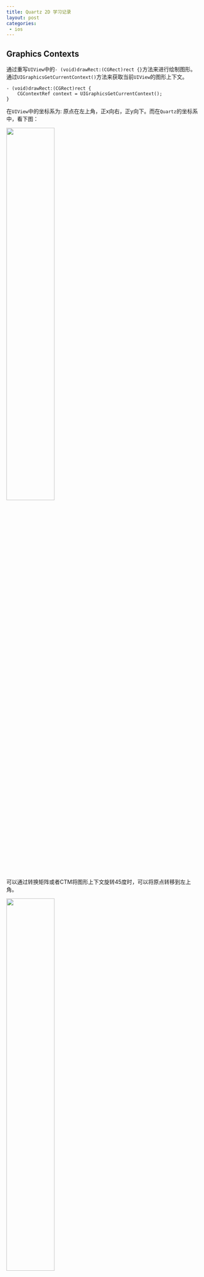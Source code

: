 ```yaml
---
title: Quartz 2D 学习记录
layout: post
categories:
 - ios
---
```


## Graphics Contexts

通过重写`UIView`中的`- (void)drawRect:(CGRect)rect {}`方法来进行绘制图形。通过`UIGraphicsGetCurrentContext()`方法来获取当前`UIView`的图形上下文。

```objc
- (void)drawRect:(CGRect)rect {
    CGContextRef context = UIGraphicsGetCurrentContext();
}
```

在`UIView`中的坐标系为: 原点在左上角，正x向右，正y向下。而在`Quartz`的坐标系中，看下图：

<img src="/assets/images/coretext/09.gif" width = "50%" height = "50%"/>

可以通过转换矩阵或者CTM将图形上下文旋转45度时，可以将原点转移到左上角。

<img src="/assets/images/coretext/10.jpg" width = "50%" height = "50%"/>

### 创建PDF图形上下文
创建PDF图形上下文的两种方式:`CGPDFContextCreateWithURL`、`CGPDFContextCreate`。

```objc
// mediaBox: 是PDF图形上下文的边界边框
CGContextRef myPDFContextCreateWithURL(const CGRect *mediaBox,CFStringRef filePath) {
    CGContextRef pdfContext = NULL;
    CFURLRef url;
    
    url = CFURLCreateWithFileSystemPath(NULL, filePath, kCFURLPOSIXPathStyle, false);
    if (url != NULL) {
        pdfContext = CGPDFContextCreateWithURL(url, mediaBox, NULL);
        CFRelease(url);
    }
    return pdfContext;
}

CGContextRef myCGPDFContextCreate(const CGRect *mediaBox,CFStringRef filePath) {
    CGContextRef pdfContext = NULL;
    CFURLRef url;
    CGDataConsumerRef consumer;
    
    url = CFURLCreateWithFileSystemPath(NULL, filePath, kCFURLPOSIXPathStyle, false);
    if (url != NULL) {
        consumer = CGDataConsumerCreateWithURL(url);
        if (consumer != NULL) {
            pdfContext = CGPDFContextCreate(consumer, mediaBox, NULL);
            CGDataConsumerRelease (consumer);
        }
        CFRelease(url);
    }
    return pdfContext;
}

- (void)drawRect:(CGRect)rect {
    CGRect mediaBox;
    CGContextRef pdfContext;
    
    mediaBox = CGRectMake(0, 0, CGRectGetWidth(self.frame), CGRectGetHeight(self.frame));
    pdfContext = myPDFContextCreateWithURL(&mediaBox, CFSTR("test.pdf"));
    CGContextRelease(pdfContext);
}
```

### 创建位图(Bitmap)图形上下文
当绘制位图图形上下文时，会将位图图形上下文存储到`内存缓存区`中，当更新绘制时缓存区也会更新。

> 位图图形上下文可用于屏幕外绘制。可以参考资料`Core Graphics Layer Drawing`。<br>

`UIGraphicsBeginImageContextWithOptions` 需要详细了解

```objc
// data: 如果不是NULL，则指针指向的内存块必须大于(bytesPerRow*height)。如果是NULL，则图形上下文会被自动创建，在 deallocated 时会被释放。
// width: 位图图形上下文宽，像素
// height: 位图图形上下文高，像素
// bitsPerComponent: 内存中像素的每个组件的位数.例如，对于32位像素格式和RGB 颜色空间，你应该将这个值设为8。
// bytesPerRow: 每一行要使用的内存字节数得大于:width * bytes per pixel
// colorspace: 颜色颜色空间
// bitmapInfo: 
CGContextRef CGBitmapContextCreate(void * data,size_t width, size_t height, size_t bitsPerComponent, size_t bytesPerRow,CGColorSpaceRef space, uint32_t bitmapInfo);
```

```objc
CGContextRef myCGBitmapContextCreate(int pixelsWidth,int pixelsHight) {
    CGContextRef bitmapContext = NULL;
    void * data;
    int bitsPerComponent = 8;
    int bytesPerRow;
    CGColorSpaceRef space;
    
    bytesPerRow = pixelsWidth * 4;//4:位图中的每个像素都由4个字节表示；红色，绿色，蓝色和Alpha分别为8位。
    data = calloc( bytesPerRow, sizeof(uint8_t) );
    space = CGColorSpaceCreateWithName(kCGColorSpaceGenericRGB);
    
    if (data == NULL) {
        fprintf (stderr, "Memory not allocated!");
        return NULL;
    }
    bitmapContext = CGBitmapContextCreate(data, pixelsWidth, pixelsHight, bitsPerComponent, bytesPerRow, space, kCGImageAlphaPremultipliedLast);
    if (bitmapContext == NULL) {
        free (data);
        fprintf (stderr, "Context not created!");
        return NULL;
    }
    CGColorSpaceRelease(space);
    return bitmapContext;
}

- (void)drawRect:(CGRect)rect {
    CGContextRef myContext = UIGraphicsGetCurrentContext();
    CGRect myBoundingBox;
    CGContextRef myBitmapContext;
    CGImageRef myImage;
    
    myBoundingBox = CGRectMake(0, 0, CGRectGetWidth(self.frame), CGRectGetHeight(self.frame));
    myBitmapContext = myCGBitmapContextCreate(myBoundingBox.size.width,myBoundingBox.size.height);
    
    myImage = CGBitmapContextCreateImage (myBitmapContext);// 5
    CGContextDrawImage(myContext, myBoundingBox, myImage);// 6
    CGImageRelease(myImage);
}
```

### 支持的像素格式

* `CS` : 关联的色彩空间。`CGColorSpaceRef`
* `bpp` : bits per pixel
* `bpc` : bits per component
* 像素格式关联的位图信息常量。

<img src="/assets/images/coretext/03.png" width = "100%" height = "100%"/>

### 抗锯齿
```objc
void CGContextSetShouldAntialias(CGContextRef c,bool shouldAntialias);
void CGContextSetAllowsAntialiasing(CGContextRef c,bool allowsAntialiasing);
```
<img src="/assets/images/coretext/08.jpg" width = "50%" height = "50%"/>

### 保存、重新保定图形上下文状态

```objc
void CGContextSaveGState(CGContextRef c);
void CGContextRestoreGState(CGContextRef c);
```

## [路径(Paths)](https://developer.apple.com/library/archive/documentation/GraphicsImaging/Conceptual/drawingwithquartz2d/dq_paths/dq_paths.html#//apple_ref/doc/uid/TP30001066-CH211-TPXREF101)

### 点
点是x和y坐标，它们指定用户空间中的位置。

```objc
// 指定新路径的起始位置。
CGContextMoveToPoint(CGContextRef c,CGFloat x, CGFloat y);
```

### 线
```objc
void CGContextAddLineToPoint(CGContextRef c, CGFloat x, CGFloat y);

// 第一点必须是第一条线的起点；其余点是端点。
// points: 一个值数组，指定要绘制的线段的起点和终点。
// count: points数组中元素的数量。
void CGContextAddLines(CGContextRef c, const CGPoint *points, size_t count);
```

```objc
- (void)drawRect:(CGRect)rect {
    CGContextRef c = UIGraphicsGetCurrentContext();
    CGContextSetLineWidth(c, 2);
    CGContextSetStrokeColorWithColor(c, UIColor.redColor.CGColor);
    
    CGContextMoveToPoint(c, 10, 10);
    CGContextAddLineToPoint(c, 10, 100);

    CGContextMoveToPoint(c, 20, 20);
    CGContextAddLineToPoint(c, 20, 200);
    
    CGContextStrokePath(c);
}

- (void)drawRect:(CGRect)rect {
    CGContextRef c = UIGraphicsGetCurrentContext();
    CGContextSetLineWidth(c, 2);
    CGContextSetStrokeColorWithColor(c, UIColor.redColor.CGColor);
    
    CGPoint points[] = {
        CGPointMake(10.0, 90.0),
        CGPointMake(70.0, 60.0),
        CGPointMake(130.0, 90.0),
        CGPointMake(190.0, 60.0),
        CGPointMake(250.0, 90.0),
        CGPointMake(310.0, 60.0),
    };
    
    CGContextAddLines(c, points, sizeof(points)/sizeof(points[0]));
    CGContextStrokePath(c);
}
```

<img src="/assets/images/coretext/11.png"/>

### 弧线
```objc
// x: 中心点。
// y: 中心点。
// radius: 圆弧半径。
// startAngle: 与弧起点的夹角，以弧度为单位，从x轴正方向开始。
// endAngle: 与弧的终点之间的角度，以弧度为单位，从正x轴开始以弧度为单位。
// clockwise: 0 顺时针圆弧, 1 逆时针圆弧
void CGContextAddArc(CGContextRef c, CGFloat x, CGFloat y, CGFloat radius, CGFloat startAngle, CGFloat endAngle, int clockwise);
```
<img src="/assets/images/coretext/12.png"/>

```
M_PI   : 3.14159265358979323846264338327950288   --> pi      
M_PI_2 : 1.57079632679489661923132169163975144   --> pi/2    
M_PI_4 : 0.785398163397448309615660845819875721  --> pi/4    
M_1_PI : 0.318309886183790671537767526745028724  --> 1/pi    
M_2_PI : 0.636619772367581343075535053490057448  --> 2/pi    
```

```objc
// x1: 用户空间坐标中第一条切线终点的x值。从当前点到（x1，y1）绘制第一条切线。
// y1: 用户空间坐标中第一条切线终点的y值。从当前点到（x1，y1）绘制第一条切线。
// x2: 用户空间坐标中第二条切线终点的x值。第二条切线从（x1，y1）绘制到（x2，y2）。
// y2: 用户空间坐标中第二条切线终点的y值。第二条切线从（x1，y1）绘制到（x2，y2）。
// radius: 用户空间坐标中的圆弧半径
void CGContextAddArcToPoint(CGContextRef c, CGFloat x1, CGFloat y1, CGFloat x2, CGFloat y2, CGFloat radius);
```

<img src="/assets/images/coretext/13.png"/>

其中`P1`是起始点。

```objc
- (void)drawRect:(CGRect)rect {
    CGContextRef c = UIGraphicsGetCurrentContext();
    CGContextSetLineWidth(c, 2);
    CGContextSetStrokeColorWithColor(c, UIColor.redColor.CGColor);

    CGContextAddArc(c, rect.size.width*0.5, rect.size.height*0.5, 50, 0, M_PI*1.5, 0);
    
    CGContextStrokePath(c);
}

- (void)drawRect:(CGRect)rect {
    CGContextRef c = UIGraphicsGetCurrentContext();
    CGContextSetLineWidth(c, 2);
    CGContextSetStrokeColorWithColor(c, UIColor.redColor.CGColor);
    
    CGPoint P1 = CGPointMake(rect.size.width*0.25, rect.size.height*0.25);
    CGPoint X1 = CGPointMake(P1.x+200, P1.y);
    CGPoint X2 = CGPointMake(P1.x+200, P1.y+300);
    
    CGContextMoveToPoint(c, P1.x, P1.y);
    CGContextAddArcToPoint(c, X1.x, X1.y, X2.x, X2.y, 30);
    CGContextStrokePath(c);
    
    // 测试画线
    CGContextSetLineWidth(c, 0.8);
    CGContextSetStrokeColorWithColor(c, UIColor.blueColor.CGColor);
    CGContextMoveToPoint(c, P1.x, P1.y);
    CGContextAddLineToPoint(c, X1.x, X1.y);
    
    CGContextMoveToPoint(c, X1.x, X1.y);
    CGContextAddLineToPoint(c, X2.x, X2.y);
    
    CGContextStrokePath(c);
}
```

<img src="/assets/images/coretext/14.png"/>

### 曲线
```objc
// 从当前点附加三次贝塞尔曲线
void CGContextAddCurveToPoint(CGContextRef c, CGFloat cp1x, CGFloat cp1y, CGFloat cp2x, CGFloat cp2y, CGFloat x, CGFloat y);

// 指定一个控制点和一个端点，从当前点附加一个二次贝塞尔曲线。 
void CGContextAddQuadCurveToPoint(CGContextRef c, CGFloat cpx, CGFloat cpy, CGFloat x, CGFloat y);
```

<img src="/assets/images/coretext/15.png"/>

```objc
- (void)drawRect:(CGRect)rect {
    CGContextRef c = UIGraphicsGetCurrentContext();
    CGContextSetLineWidth(c, 2);
    CGContextSetStrokeColorWithColor(c, UIColor.redColor.CGColor);
    
    CGPoint currentP = CGPointMake(100, 200);
    CGPoint cp1 = CGPointMake(200, 100);
    CGPoint cp2 = CGPointMake(300, 300);
    CGPoint cp3 = CGPointMake(400, 200);
    
    CGContextMoveToPoint(c, currentP.x, currentP.y);
    CGContextAddCurveToPoint(c, cp1.x, cp1.y, cp2.x, cp2.y, cp3.x, cp3.y);
    CGContextStrokePath(c);
    
    [self gridWithContext:c];
    
    CGContextMoveToPoint(c, currentP.x, currentP.y);
    CGContextAddLineToPoint(c, cp1.x, cp1.y);
    
    CGContextMoveToPoint(c, cp1.x, cp1.y);
    CGContextAddLineToPoint(c, cp2.x, cp2.y);
    
    CGContextMoveToPoint(c, cp2.x, cp2.y);
    CGContextAddLineToPoint(c, cp3.x, cp3.y);
    CGContextStrokePath(c);
}

- (void)drawRect:(CGRect)rect {
    CGContextRef c = UIGraphicsGetCurrentContext();
    CGContextSetLineWidth(c, 2);
    CGContextSetStrokeColorWithColor(c, UIColor.redColor.CGColor);
    
    CGPoint currentP = CGPointMake(100, 200);
    CGPoint cp1 = CGPointMake(200, 100);
    CGPoint cp2 = CGPointMake(300, 300);
    CGPoint cp3 = CGPointMake(400, 200);
    
    CGContextMoveToPoint(c, currentP.x, currentP.y);
    //CGContextAddCurveToPoint(c, cp1.x, cp1.y, cp2.x, cp2.y, cp3.x, cp3.y);
    CGContextAddQuadCurveToPoint(c, cp1.x, cp1.y, cp2.x, cp2.y);
    CGContextStrokePath(c);
    
    [self gridWithContext:c];
    
    CGContextMoveToPoint(c, currentP.x, currentP.y);
    CGContextAddLineToPoint(c, cp1.x, cp1.y);
    
    CGContextMoveToPoint(c, cp1.x, cp1.y);
    CGContextAddLineToPoint(c, cp2.x, cp2.y);
    
    CGContextMoveToPoint(c, cp2.x, cp2.y);
    CGContextAddLineToPoint(c, cp3.x, cp3.y);
    CGContextStrokePath(c);
}

-(void)gridWithContext:(CGContextRef)c{
    CGContextSetLineWidth(c, 1);
    CGContextSetStrokeColorWithColor(c, UIColor.blueColor.CGColor);
    CGFloat lengths = 3;
    CGContextSetLineDash(c, 0, &lengths,1);
    
    // 网格
    CGPoint minPoint = CGPointMake(0, 0);
    CGPoint maxPoint = CGPointMake(400, 400);
    CGFloat margin = 100;
    for (NSInteger i = 0; i <= maxPoint.y/margin; i ++) {
        // 纵向
        CGContextMoveToPoint(c, margin*i, minPoint.y);
        CGContextAddLineToPoint(c, margin*i, maxPoint.y);
        //横向
        CGContextMoveToPoint(c, minPoint.x, margin*i);
        CGContextAddLineToPoint(c, maxPoint.x, margin*i);
    }
    
    CGContextStrokePath(c);
}
```

<img src="/assets/images/coretext/16.png"/>

### 关闭子路径

弧线、曲线在绘制的时候并没有关闭子路径，需要调用`CGContextClosePath`来关闭子路径。

```objc
void CGContextClosePath(CGContextRef c);
```

```objc
- (void)drawRect:(CGRect)rect {
    CGContextRef c = UIGraphicsGetCurrentContext();
    CGContextSetLineWidth(c, 2);
    CGContextSetStrokeColorWithColor(c, UIColor.redColor.CGColor);
    
    CGPoint currentP = CGPointMake(100, 200);
    CGPoint cp1 = CGPointMake(200, 100);
    CGPoint cp2 = CGPointMake(300, 300);
    CGPoint cp3 = CGPointMake(400, 200);
    
    CGContextMoveToPoint(c, currentP.x, currentP.y);
    CGContextAddQuadCurveToPoint(c, cp1.x, cp1.y, cp2.x, cp2.y);
    //CGContextClosePath(c);
    CGContextAddLineToPoint(c, 400, 400);
    
    CGContextStrokePath(c);
}
```

下面展示执行`CGContextClosePath(c)`区别：左图不执行关闭路径函数，右图执行关闭路径函数(关闭路径后再继续向该路径添加直线、圆弧或曲线时，Quartz从您刚刚关闭的子路径的起点开始一个新的子路径)。

<img src="/assets/images/coretext/17.png"/>

### 椭圆形
```objc
// rect: rect是正方形，则椭圆是圆形
void CGContextAddEllipseInRect(CGContextRef c, CGRect rect);
```

```objc
- (void)drawRect:(CGRect)rect {
    CGContextRef c = UIGraphicsGetCurrentContext();
    CGContextSetLineWidth(c, 2);
    CGContextSetStrokeColorWithColor(c, UIColor.redColor.CGColor);
    CGContextAddEllipseInRect(c, CGRectMake(100, 100, 100, 100));
    CGContextStrokePath(c);
    [self gridWithContext:c];
}

- (void)drawRect:(CGRect)rect {
    CGContextRef c = UIGraphicsGetCurrentContext();
    CGContextSetLineWidth(c, 2);
    CGContextSetStrokeColorWithColor(c, UIColor.redColor.CGColor);
    CGContextAddEllipseInRect(c, CGRectMake(100, 100, 200, 100));
    CGContextStrokePath(c);
    [self gridWithContext:c];
}

-(void)gridWithContext:(CGContextRef)c{
    CGContextSetLineWidth(c, 1);
    CGContextSetStrokeColorWithColor(c, UIColor.blueColor.CGColor);
    CGFloat lengths = 3;
    CGContextSetLineDash(c, 0, &lengths,1);
    
    // 网格
    CGPoint minPoint = CGPointMake(0, 0);
    CGPoint maxPoint = CGPointMake(400, 400);
    CGFloat margin = 100;
    for (NSInteger i = 0; i <= maxPoint.y/margin; i ++) {
        // 纵向
        CGContextMoveToPoint(c, margin*i, minPoint.y);
        CGContextAddLineToPoint(c, margin*i, maxPoint.y);
        //横向
        CGContextMoveToPoint(c, minPoint.x, margin*i);
        CGContextAddLineToPoint(c, maxPoint.x, margin*i);
    }
    
    CGContextStrokePath(c);
}
```

<img src="/assets/images/coretext/18.png"/>

### 长方形

```objc
// 创建单个长方形
void CGContextAddRect(CGContextRef c, CGRect rect);
// 创建多个长方形
void CGContextAddRects(CGContextRef c, const CGRect *rects, size_t count);
```

```objc
- (void)drawRect:(CGRect)rect {
    CGContextRef c = UIGraphicsGetCurrentContext();
    CGContextSetLineWidth(c, 2);
    CGContextSetStrokeColorWithColor(c, UIColor.redColor.CGColor);
    CGContextAddRect(c, CGRectMake(300, 300, 50, 100));
    
    CGRect rects[] = {
        CGRectMake(0, 0, 100, 100),
        CGRectMake(0, 200, 200, 100)
    };
    CGContextAddRects(c, rects, sizeof(rects)/sizeof(rects[0]));
    CGContextStrokePath(c);
    [self gridWithContext:c];
}
```

<img src="/assets/images/coretext/19.png"/>

### 创建子路径

```objc
void CGContextBeginPath(CGContextRef c);
```

* 在开始新路径之前，请调用函数`CGContextBeginPath`。
* 从当前点开始绘制直线，圆弧和曲线。空路径没有当前点。您必须调用`CGContextMoveToPoint`来设置第一个子路径的起点，或调用一个为您隐式执行此操作的便捷函数。
* 当您要关闭路径中的当前子路径时，请调用该函数`CGContextClosePath`以将线段连接到子路径的起点。即使您未明确设置新的起点，后续的路径调用也会开始新的子路径。
* 您必须调用绘画功能来填充或描边路径，因为创建路径不会绘制路径。

```objc
- (void)drawRect:(CGRect)rect {
    CGContextRef c = UIGraphicsGetCurrentContext();
    CGContextSetLineWidth(c, 2);
    CGContextSetStrokeColorWithColor(c, UIColor.redColor.CGColor);
    
    //子路径1
    CGContextMoveToPoint(c, 100, 100);
    CGContextAddLineToPoint(c, 300, 300);
    CGContextStrokePath(c);// 下左图效果是注释掉这句
    
    //新建一个子路径2
    CGContextBeginPath(c);//开始一个新的子路径2
    CGContextMoveToPoint(c, 300, 100);//新的子路径2需要设置一个起点。
    CGContextAddLineToPoint(c, 200, 400);
    CGContextClosePath(c);// 关闭路径中的当前子路径2
    
    //子路径3,自动开始一个新的路径
    
    CGContextStrokePath(c);
    [self gridWithContext:c];
}
```

<img src="/assets/images/coretext/20.png"/>

* 绘制圆弧时，Quartz会在圆弧的当前点和起点之间绘制一条直线。

```objc
- (void)drawRect:(CGRect)rect {
    CGContextRef c = UIGraphicsGetCurrentContext();
    CGContextSetLineWidth(c, 2);
    CGContextSetStrokeColorWithColor(c, UIColor.redColor.CGColor);
    
    //子路径1-直线
    CGContextMoveToPoint(c, 100, 100);
    CGContextAddLineToPoint(c, 300, 300);
    CGContextStrokePath(c);
    
    //子路径2-圆弧
    CGContextBeginPath(c);//开始一个新的子路径2，下左图效果是注释掉这句
    CGContextAddArc(c, rect.size.width*0.5, rect.size.height*0.5, 50, 0, M_PI*1.5, 0);
    CGContextClosePath(c);// 关闭路径中的当前子路径2，下左图效果是注释掉这句
    
    //子路径3,自动开始一个新的路径
    
    CGContextStrokePath(c);
    [self gridWithContext:c];
}
```

<img src="/assets/images/coretext/21.png"/>

绘制路径后，将从图形上下文中**清除该路径**，Quartz提供了两种数据类型来创建可重用的路径：

```objc
// 路径
typedef const struct CGPath *CGPathRef;
typedef struct CGPath CGMutablePathRef;

// 创建可变的CGPath对象，并向其中添加直线，圆弧，曲线和矩形。
CGMutablePathRef CGPathCreateMutable(void);
```

|可变路径函数|被替代函数|
|---|---|
|`CGPathCreateMutable`|`CGContextBeginPath`|
|`CGPathMoveToPoint`|`CGContextMoveToPoint`|
|`CGPathAddLineToPoint`|`CGContextAddLineToPoint`|
|`CGPathAddCurveToPoint`|`CGContextAddCurveToPoint`|
|`CGPathAddEllipseInRect`|`CGContextAddEllipseInRect`|
|`CGPathAddArc`|`CGContextAddArc`|
|`CGPathAddRect`|`CGContextAddRect`|
|`CGPathCloseSubpath`|`CGContextClosePath`|

```objc
CGMutablePathRef CGPathCreateMutable(void);
void CGPathMoveToPoint(CGMutablePathRef path, const CGAffineTransform *m, CGFloat x, CGFloat y);
void CGPathAddLineToPoint(CGMutablePathRef path, const CGAffineTransform *m, CGFloat x, CGFloat y);
void CGPathAddCurveToPoint(CGMutablePathRef path, const CGAffineTransform *m, CGFloat cp1x, CGFloat cp1y, CGFloat cp2x, CGFloat cp2y, CGFloat x, CGFloat y);
void CGPathAddEllipseInRect(CGMutablePathRef path, const CGAffineTransform *m, CGRect rect);
void CGPathAddArc(CGMutablePathRef path, const CGAffineTransform *m, CGFloat x, CGFloat y, CGFloat radius, CGFloat startAngle, CGFloat endAngle, bool clockwise);
void CGPathAddRect(CGMutablePathRef path, const CGAffineTransform *m, CGRect rect);
void CGPathCloseSubpath(CGMutablePathRef path);
```

调用`CGContextAddPath`函数将路径追加到图形上下文中。该路径将保留在图形上下文中，直到Quartz绘制它为止。可以通过调用`CGContextAddPath`函数再次添加路径。

```objc
void CGContextAddPath(CGContextRef c, CGPathRef path);
```

可以通过调用函数将图形上下文中的路径替换为路径的描边版本:

```objc
void CGContextReplacePathWithStrokedPath(CGContextRef c);
```

### 绘制路径

#### 影响路径的参数

绘制路径有两种方式`描边`、`填充`。

设置线宽：

```objc
// 线宽度
void CGContextSetLineWidth(CGContextRef c, CGFloat width);
// limit：当 CGContextSetLineJoin函数设置 join 为 kCGLineJoinMiter，limit的数值为锐角的长度
void CGContextSetMiterLimit(CGContextRef c, CGFloat limit);
// 描边色彩空间
void CGContextSetStrokeColorSpace(CGContextRef c,CGColorSpaceRef space);
// 描边的颜色
void CGContextSetStrokeColor(CGContextRef c,const CGFloat * components);
void CGContextSetStrokeColorWithColor(CGContextRef c,CGColorRef color);

// 描边模式
void CGContextSetStrokePattern(CGContextRef c,CGPatternRef pattern, const CGFloat * components);
```

线连接的展示样式:

```objc
// kCGLineJoinMiter
// kCGLineJoinRound
// kCGLineJoinBevel
void CGContextSetLineJoin(CGContextRef c, CGLineJoin join);
```

|样式|展示|
|---|---|
|kCGLineJoinMiter|<img src="/assets/images/coretext/22.gif"/>|
|kCGLineJoinRound|<img src="/assets/images/coretext/23.gif"/>|
|kCGLineJoinBevel|<img src="/assets/images/coretext/24.gif"/>|

线两端的展示样式:

```objc

// kCGLineCapButt
// kCGLineCapRound
// kCGLineCapSquare
void CGContextSetLineCap(CGContextRef c, CGLineCap cap);
```

|样式|展示|
|---|---|
|kCGLineCapButt|<img src="/assets/images/coretext/25.gif"/>|
|kCGLineCapRound|<img src="/assets/images/coretext/26.gif"/>|
|kCGLineCapSquare|<img src="/assets/images/coretext/27.gif"/>|

```objc
// c: 
// phase: 表示在第一个虚线绘制的时候跳过多少个点。
// lengths: 虚线的宽度，在线条的上色和未上色的线段之间交替
// count: lengths
void CGContextSetLineDash(CGContextRef c, CGFloat phase, const CGFloat *lengths, size_t count);
```

<img src="/assets/images/coretext/28.gif"/>

```objc
float lengths[] = {10,10}; // 表示先绘制10个点，再跳过10个点，如此反复
CGContextSetLineDash(context, 0, lengths,2);
```

<img src="/assets/images/coretext/29.png"/>

```objc
float lengths[] = {10,20,10}; // 表示先绘制10个点，跳过20个点，绘制10个点，跳过10个点，再绘制20个点，如此反复
CGContextSetLineDash(context, 0, lengths,2);
```

<img src="/assets/images/coretext/30.png"/>

```objc
float lengths[] = {10,5};  
CGContextSetLineDash(context, 0, lengths, 2);
CGContextSetLineDash(context, 5, lengths, 2);
CGContextSetLineDash(context, 8, lengths, 2);
```

<img src="/assets/images/coretext/31.png"/>

#### 描边(Stroke)路径
```objc
// 对当前路径进行描边
void CGContextStrokePath(CGContextRef c);
// 对rect范围进行描边
void CGContextStrokeRect(CGContextRef c, CGRect rect);
// 对rect范围进行描边,并且加上宽度为width的边界线
void CGContextStrokeRectWithWidth(CGContextRef c,CGRect rect, CGFloat width);
void CGContextStrokeEllipseInRect(CGContextRef c,CGRect rect);
// 绘制多条线
// points: 数组如果为偶数，则偶数坐标为线的起点和终点，如果为奇数那么线的起点默认为 (0,0)到(x,y)的连线。
void CGContextStrokeLineSegments(CGContextRef c,const CGPoint * points, size_t count);
void CGContextDrawPath(CGContextRef c,CGPathDrawingMode mode);
```

```objc
- (void)drawRect:(CGRect)rect {
    CGContextRef c = UIGraphicsGetCurrentContext();
    CGContextSetLineWidth(c, 3);
    
    CGContextSetStrokeColorWithColor(c, UIColor.redColor.CGColor);
    CGContextStrokeRectWithWidth(c, CGRectMake(100, 100, 100, 100), 5);
    
    CGContextSetStrokeColorWithColor(c, UIColor.greenColor.CGColor);
    CGContextStrokeEllipseInRect(c, CGRectMake(0, 0, 300, 300));
    
    CGContextSetStrokeColorWithColor(c, UIColor.orangeColor.CGColor);
    CGPoint points[] = {CGPointMake(100, 200),CGPointMake(200, 100),CGPointMake(300, 300),CGPointMake(400, 400)};
    CGContextStrokeLineSegments(c, points, sizeof(points)/sizeof(points[0]));
    
    [self gridWithContext:c];
}
```

<img src="/assets/images/coretext/32.png"/>

#### 填充(Fill)路径

```objc
// 使用奇偶填充当前路径
void CGContextEOFillPath(CGContextRef c);
// 使用非零绕数填充当前路径。
void CGContextFillPath(CGContextRef c);
// 填充适合指定矩形的区域
void CGContextFillRect(CGContextRef c, CGRect rect);
// 填充适合指定矩形的区域
void CGContextFillRects(CGContextRef c,const CGRect * rects, size_t count);
// 填充适合指定矩形的椭圆
void CGContextFillEllipseInRect(CGContextRef c,CGRect rect);

// 通过mode来指定填充规则。
// kCGPathFill 非零绕数
// kCGPathEOFill 奇数
// kCGPathStroke 
// kCGPathFillStroke 
// kCGPathEOFillStroke 
void CGContextDrawPath(CGContextRef c,CGPathDrawingMode mode);
```

* `奇偶填充(even-odd)`：
* `非零绕数(the nonzero winding number)`：

<img src="/assets/images/coretext/34.gif"/>


```objc
// 奇偶填充(even-odd)示例：
- (void)drawRect:(CGRect)rect {
    CGContextRef c = UIGraphicsGetCurrentContext();
    
    CGContextAddEllipseInRect(c, CGRectMake(100, 100, 200, 200));
    CGContextAddEllipseInRect(c, CGRectMake(150, 150, 100, 100));
    CGContextAddEllipseInRect(c, CGRectMake(175, 175, 50, 50));
    CGContextAddEllipseInRect(c, CGRectMake(187.5, 187.5, 25, 25));
    CGContextEOFillPath(c);
    
    [self gridWithContext:c];
}
```

<img src="/assets/images/coretext/35.png"/>

```objc
- (void)drawRect:(CGRect)rect {
    CGContextRef c = UIGraphicsGetCurrentContext();
    CGContextSetLineWidth(c, 3);
    
    CGContextSetFillColorWithColor(c, UIColor.redColor.CGColor);
    CGContextFillRect(c, CGRectMake(0, 0, 50, 50));
    
    CGContextSetFillColorWithColor(c, UIColor.greenColor.CGColor);
    CGRect rects[] = {
        CGRectMake(100, 0, 50, 50),
        CGRectMake(100, 60, 50, 50),
        CGRectMake(100, 120, 50, 50)
    };
    CGContextFillRects(c, rects, sizeof(rects)/sizeof(rects[0]));
    
    CGContextSetFillColorWithColor(c, UIColor.orangeColor.CGColor);
    CGContextFillEllipseInRect(c, CGRectMake(200, 0, 100, 100));

    [self gridWithContext:c];
}
```

<img src="/assets/images/coretext/33.png"/>

#### [设置混合模式(Blend Modes)](https://developer.apple.com/library/archive/documentation/GraphicsImaging/Conceptual/drawingwithquartz2d/dq_paths/dq_paths.html#//apple_ref/doc/uid/TP30001066-CH211-TPXREF101)

混合模式指定Quartz如何在背景上应用绘画。

```objc
// 设置混合模式
// kCGBlendModeNormal,普通混合模式
// kCGBlendModeMultiply,乘法混合模式
// kCGBlendModeScreen,屏幕混合模式
// kCGBlendModeOverlay,叠加混合模式
// kCGBlendModeDarken,调暗混合模式
// kCGBlendModeLighten,减轻混合模式
// kCGBlendModeColorDodge,道奇混合模式
// kCGBlendModeColorBurn,混色混合模式
// kCGBlendModeSoftLight,柔光混合模式
// kCGBlendModeHardLight,硬光混合模式
// kCGBlendModeDifference,差异混合模式
// kCGBlendModeExclusion,排除混合模式
// kCGBlendModeHue,色相混合模式
// kCGBlendModeSaturation,饱和混合模式
// kCGBlendModeColor,色彩混合模式
void CGContextSetBlendMode(CGContextRef c, CGBlendMode mode);
void CGContextSaveGState(CGContextRef c);
void CGContextRestoreGState(CGContextRef c);
```

#### 剪切路径

```objc
// 使用非零绕数规则来计算当前路径与当前剪切路径的交集。
void CGContextClip(CGContextRef c);
// 使用奇偶规则计算当前路径与当前剪切路径的交集。
void CGContextEOClip(CGContextRef c);
// 
void CGContextClipToRect(CGContextRef c, CGRect rect);
// 
void CGContextClipToRects(CGContextRef c,const CGRect *  rects, size_t count);
// 
void CGContextClipToMask(CGContextRef c, CGRect rect,CGImageRef mask);
```

```objc
- (void)drawRect:(CGRect)rect {
    CGContextRef c = UIGraphicsGetCurrentContext();

    CGContextClipToRect(c, CGRectMake(100, 100, 100, 100)); //左图是加了这句代码的效果
    CGContextAddEllipseInRect(c, CGRectMake(100, 100, 200, 200));
    CGContextAddEllipseInRect(c, CGRectMake(100, 100, 50, 50));
    CGContextFillPath(c);
    [self gridWithContext:c];
}
```

<img src="/assets/images/coretext/36.png"/>

## Color and Color Spaces

### 色彩空间的值

|值|色彩空间|组件|
|---|---|---|
|240 degrees, 100%, 100%|HSB|Hue, saturation, brightness|
|0, 0, 1|RGB|Red, green, blue|
|1, 1, 0, 0|CMYK|Cyan, magenta, yellow, black|
|1, 0, 0|BGR|Blue, green, red|

### 透明度(Alpha)

不同的`Alpha`值展示的控件样式：

<img src="/assets/images/coretext/37.gif"/>

通过在绘制之前在图形上下文中设置全局的`Alpha`值，使的页面上的对象和页面本身透明。

<img src="/assets/images/coretext/38.gif"/>

```objc
// 设置全局的Alpha
void CGContextSetAlpha(CGContextRef c, CGFloat alpha);
// 通过清除图形上下文中的Alpha值来达到页面本身透明。
void CGContextClearRect(CGContextRef c, CGRect rect);
```

### 创建色彩空间
设备（显示器，打印机，扫描仪，照相机）的颜色处理方式不同。每种都有其自己的颜色范围。色彩空间用于管理这些不同设备的颜色。

```objc
// 创建色彩空间
CGColorSpaceRef CGColorSpaceCreateWithName(CFStringRef name);
// 通过传入色彩空间来创建CGColor对象。数组中的最后一个组件指定alpha值
CGColorRef CGColorCreate(CGColorSpaceRef space,const CGFloat * components);
```

```objc
CGFloat components[] = {
    255.F/255.F, //R
    255.F/255.F, //G
    255.F/255.F, //B
    1.0 // Alpha
};
CGColorSpaceRef space = CGColorSpaceCreateWithName(kCGColorSpaceGenericRGB);
CGColorRef color = CGColorCreate(space, components);
```

色彩空间的值：

* 备无关的色彩空间:
    * `CGColorSpaceCreateLab` : 
    * `CGColorSpaceCreateICCBased` : 
    * `CGColorSpaceCreateCalibratedRGB` : 
    * `CGColorSpaceCreateCalibratedGray` : 
* 通用色彩空间:
    * `kCGColorSpaceGenericGray` :通用灰色，是一种单色空间，允许从绝对黑(0.0)到绝对白(1.0)的单值。
    * `kCGColorSpaceGenericRGB` : 通用RGB，由三部分组成的色彩空间(Red, green, blue)。
    * `kCGColorSpaceGenericCMYK` : 通用CMYK，组成的色彩空间(Cyan, magenta, yellow, black)，模拟打印机墨水的堆积方式。
* 设备色彩空间:
    * `CGColorSpaceCreateDeviceGray` : 
    * `CGColorSpaceCreateDeviceRGB` : 
    * `CGColorSpaceCreateDeviceCMYK` : 
* 索引和图案颜色空间:
    * `CGColorSpaceCreateIndexed` : 
    * `CGColorSpaceCreatePattern` :

### 设置和创建颜色
* Quartz提供了一组用于设置填充(Fill)颜色，描边(Stroke)颜色，颜色空间和Alpha的功能。
* 颜色必须关联到色彩空间，不然Quartz不知道如何解释颜色值。

设置颜色:

```objc
//设备RGB
void CGContextSetRGBStrokeColor(CGContextRef c,CGFloat red, CGFloat green, CGFloat blue, CGFloat alpha);
void CGContextSetRGBFillColor(CGContextRef c, CGFloat red,CGFloat green, CGFloat blue, CGFloat alpha);

// 设备CMYK
void CGContextSetCMYKStrokeColor(CGContextRef c,CGFloat cyan, CGFloat magenta, CGFloat yellow, CGFloat black, CGFloat alpha);
void CGContextSetCMYKFillColor(CGContextRef c,CGFloat cyan, CGFloat magenta, CGFloat yellow, CGFloat black, CGFloat alpha);

// 设备灰色
void CGContextSetGrayStrokeColor(CGContextRef c,CGFloat gray, CGFloat alpha);
void CGContextSetGrayFillColor(CGContextRef c,CGFloat gray, CGFloat alpha);

// 任何色彩空间
void CGContextSetStrokeColorWithColor(CGContextRef c,CGColorRef color);
void CGContextSetFillColorWithColor(CGContextRef c,CGColorRef color);

// 当前的色彩空间。不建议
void CGContextSetStrokeColor(CGContextRef c,const CGFloat * components);
void CGContextSetFillColor(CGContextRef c,const CGFloat * components);
```

### 设置渲染

```objc
// kCGRenderingIntentDefault,
// kCGRenderingIntentAbsoluteColorimetric,
// kCGRenderingIntentRelativeColorimetric,
// kCGRenderingIntentPerceptual,
// kCGRenderingIntentSaturation
void CGContextSetRenderingIntent(CGContextRef c,CGColorRenderingIntent intent);
```

## Transforms
### 修改CTM(Current Transformation Matrix)
可以对CTM进行平移，旋转，缩放和连接。在转换前需要保存图形上下文的状态，以便在绘制后恢复。

```objc
// 平移
void CGContextTranslateCTM(CGContextRef c,CGFloat tx, CGFloat ty);
// 旋转
void CGContextRotateCTM(CGContextRef c, CGFloat angle);
// 缩放；sx sy 缩放因子
void CGContextScaleCTM(CGContextRef c,CGFloat sx, CGFloat sy);

// 旋转角度的工具方法
#include <math.h>
static inline double radians (double degrees) {return degrees * M_PI/180;}
```

```objc
- (void)drawRect:(CGRect)rect {
    CGContextRef c = UIGraphicsGetCurrentContext();
    CGContextSaveGState(c);// 在绘制CTM之前先保存图形上下文状态，为了不影响网格 gridWithContext() 的绘制
    
    //CGContextTranslateCTM(c, 100, 100);
    //CGContextRotateCTM(c, radians(-45.));
    //CGContextScaleCTM(c, 1.5, .75);
    
    UIImage *loadImage = [UIImage imageNamed:@"chiken"];
    [loadImage drawInRect:CGRectMake(0, 0, loadImage.size.width, loadImage.size.height)];
    
    CGContextRestoreGState(c);// 重新保存图形上下文状态，绘制网格
    [self gridWithContext:c];
}
```

<img src="/assets/images/coretext/39.png"/> <!-- width = "25%" height = "25%" -->
16-4-19 
17-4-19 5
18-4-19 6
19-4-19 7
20-4-19 8

2019 已用：6天

### 创建CTM

```objc
// t' = [ 1 0 0 1 tx ty ]
CGAffineTransform CGAffineTransformMakeTranslation(CGFloat tx,CGFloat ty);
// t' = [ 1 0 0 1 tx ty ] * t
CGAffineTransform CGAffineTransformTranslate(CGAffineTransform t,CGFloat tx, CGFloat ty);
// t' = [ cos(angle) sin(angle) -sin(angle) cos(angle) 0 0 ]
CGAffineTransform CGAffineTransformMakeRotation(CGFloat angle);
// t' =  [ cos(angle) sin(angle) -sin(angle) cos(angle) 0 0 ] * t
CGAffineTransform CGAffineTransformRotate(CGAffineTransform t,CGFloat angle);
// t' = [ sx 0 0 sy 0 0 ]
CGAffineTransform CGAffineTransformMakeScale(CGFloat sx, CGFloat sy);
//t' = [ sx 0 0 sy 0 0 ] * t
CGAffineTransform CGAffineTransformScale(CGAffineTransform t,CGFloat sx, CGFloat sy);
```

## Patterns[$]
## Shadows[$]
## Gradients[$$]
## Transparency Layers[$]
## Data Management in Quartz 2D[$]
## Bitmap Images and Image Masks[$$]
## Core Graphics Layer Drawing[$]
## PDF Document Creation, Viewing, and Transforming[$]
## PDF Document Parsing[$]
## PostScript Conversion[$]

## 参考资料
* [iOS的View编程指南](https://developer.apple.com/library/archive/documentation/WindowsViews/Conceptual/ViewPG_iPhoneOS/Introduction/Introduction.html#//apple_ref/doc/uid/TP40009503)

<!-- ## Quartz 2D 编程指导

### Quartz 2D概述
`Quartz 2D`是一个二维的绘图引擎。可以使用所有的绘图和动画的技术(`Core Animation`, `OpenGL ES`,`UIKit`)。

#### 绘图目标：图形上下文(The Graphics Context)
图形上下文(The Graphics Context)(CGContextRef)封装了`Quartz`用于将图像绘制到输出设备的信息:`PDF `、`bitmap`、`window`。

<img src="/assets/images/coretext/02.gif" width = "50%" height = "50%"/>

### 图形上下文

#### 在iOS上获取图形上下文

```objc
- (void)drawRect:(CGRect)rect {
	// context 为当前UIView环境创建的图形上下文。
    CGContextRef context = UIGraphicsGetCurrentContext();
}
```

#### 创建PDF图形上下文(PDF Graphics Context)

API提供两种创建PDF图形上下文的函数:

```objc
- (void)drawRect:(CGRect)rect {
    CGSize size = [UIScreen mainScreen].bounds.size;
    // CGPDFContextCreateWithURL
    {
        CGRect mediaBox = CGRectMake (0, 0, size.width, size.height);
        CFURLRef url = CFURLCreateWithFileSystemPath(NULL, CFSTR("test.pdf"), kCFURLPOSIXPathStyle, false);
        if (url != NULL) {
            CGContextRef context = CGPDFContextCreateWithURL(url, &mediaBox, NULL);
            CFRelease(url);
            //Coding...
            CGContextRelease(context);
        }
    }
    // CGPDFContextCreate
    {
        CGRect mediaBox = CGRectMake (0, 0, size.width, size.height);
        CFURLRef url = CFURLCreateWithFileSystemPath(NULL, CFSTR("test.pdf"), kCFURLPOSIXPathStyle, false);
        if (url != NULL) {
            CGDataConsumerRef dataConsumer = CGDataConsumerCreateWithURL(url);
            if (dataConsumer != NULL) {
                CGContextRef context = CGPDFContextCreate(dataConsumer, &mediaBox, NULL);
                CGDataConsumerRelease(dataConsumer);
                //Coding...
                CGContextRelease(context);
            }
            CFRelease(url);
        }
    }
}
```

#### 创建位图图形上下文(Bitmap Graphics Context)

位图图形上下文(Bitmap Graphics Context)的绘制可以在内存缓冲区(memory buffer)中进行，当进行绘制的时候，内存缓存区将会更新。当绘制超过了屏幕的尺寸也就是在屏幕外进行绘制的时候，可以先参考`CGLayer`，系统对它在屏幕外绘制进行了优化。

<img src="/assets/images/coretext/03.png" width = "50%" height = "50%"/>

```objc
// 生成一个位图图形上下文
CGContextRef MyCreateBitmapContext(int pixelsWide,int pixelsHigh){
    void * bitmapData;
    int bitmapByteCount;
    int bitmapBytePerRow;//表示每行的字节数。
    CGColorSpaceRef colorSpace;
    CGContextRef context = NULL;
    
    bitmapBytePerRow = pixelsWide * 4;//在此示例中，位图中的每个像素都由4个字节表示；红色，绿色，蓝色和Alpha分别为8位。
    bitmapByteCount = bitmapBytePerRow * pixelsHigh;
    
    colorSpace = CGColorSpaceCreateWithName(kCGColorSpaceGenericRGB);
    /*
     创建并清除存储位图数据的内存块。
     本示例创建一个32位RGBA位图（即，每个像素32位的数组，每个像素包含8位红，绿，蓝和alpha信息）。位图中的每个像素占用4个字节的内存。
     如果将其NULL作为位图数据传递，则Quartz会自动为位图分配空间。
     */
    bitmapData = calloc(bitmapByteCount, sizeof(uint8_t));

    if (bitmapData == NULL) {
        fprintf(stderr, "Memory not allocated!");
        return NULL;
    }
    context = CGBitmapContextCreate(bitmapData, pixelsWide, pixelsHigh, 8, bitmapBytePerRow, colorSpace, kCGImageAlphaPremultipliedLast);
    if (context == NULL) {
        free (bitmapData);
        fprintf (stderr, "Context not created!");
        return NULL;
    }
    CGColorSpaceRelease(colorSpace);
    return context;
    // data: 需要渲染的图形数据。该存储块的大小至少应为（bytesPerRow* height）字节。
    // width: 指定位图的宽度（以像素为单位）。
    // height: 指定位图的高度（以像素为单位）。
    // bitsPerComponent: 指定要用于内存中像素每个部分的位数。例如，对于32位像素格式和RGB颜色空间，应为每个组件指定8位的值。
    // bytesPerRow: 当 data 和 bytesPerRow 是 16-byte 对其的时候，将获得最佳性能。
    // space: 用于位图上下文的颜色空间。创建位图图形上下文时，可以提供Gray，RGB，CMYK或NULL颜色空间。
    // bitmapInfo: 指定要用于内存中像素每个部分的位数。例如，对于32位像素格式和RGB颜色空间，应为每个组件指定8位的值。
    //CGBitmapContextCreate(void * __nullable data,size_t width, size_t height, size_t bitsPerComponent, size_t bytesPerRow,CGColorSpaceRef space, uint32_t bitmapInfo)
    
}

- (void)drawRect:(CGRect)rect {
    CGContextRef context = UIGraphicsGetCurrentContext();
    
    // 存储边界框的原点和尺寸
    CGRect myBoundingBox = CGRectMake (10, 10, 400, 300);
    // 创建一个宽度为400像素，高度为300像素的位图上下文
    CGContextRef myBitmapContext = MyCreateBitmapContext(myBoundingBox.size.width, myBoundingBox.size.height);
    
    CGContextSetRGBFillColor (myBitmapContext, 1, 0, 0, 1);// 红色
    CGContextFillRect (myBitmapContext, CGRectMake (0, 0, 200, 100 ));
    
    CGContextSetRGBFillColor (myBitmapContext, 0, 0, 1, .5);// 半透明蓝色
    CGContextFillRect (myBitmapContext, CGRectMake (0, 0, 100, 200 ));
    
    // 创建Quartz 2D图像
    CGImageRef myImage = CGBitmapContextCreateImage (myBitmapContext);
    // 将图像绘制到窗口图形上下文中由边界框指定的位置。
    CGContextDrawImage(context, myBoundingBox, myImage);
    // 获取与位图图形上下文关联的位图数据。
    char *bitmapData = CGBitmapContextGetData(myBitmapContext);
    // 当不再需要时释放位图图形上下文。
    CGContextRelease (myBitmapContext);
    // 释放位图数据（如果存在）。
    if (bitmapData) free(bitmapData);
    CGImageRelease(myImage);
    
    CGContextSetShouldAntialias(<#CGContextRef  _Nullable c#>, <#bool shouldAntialias#>)
}
```

<img src="/assets/images/coretext/07.png" width = "50%" height = "50%"/>

#### 抗锯齿
位图图形上下文支持抗锯齿，使对象在位图中显得平滑。

<img src="/assets/images/coretext/08.jpg" width = "50%" height = "50%"/>

```objc
// 关闭特定位图图形上下文的抗锯齿功能
CGContextSetShouldAntialias(context, true);
// 对特定图形上下文进行抗锯齿: true:允许抗锯齿 false:不允许抗锯齿
CGContextSetAllowsAntialiasing(context, true);
```

### 颜色和色彩空间

为了有效地使用颜色并了解使用颜色空间和颜色的`Quartz 2D`功能可以参考[颜色管理概述](https://developer.apple.com/library/archive/documentation/GraphicsImaging/Conceptual/csintro/csintro_intro/csintro_intro.html#//apple_ref/doc/uid/TP30001148)。

Quartz中的颜色由一组值表示：(值范围:0.0-1.0)

|值|色彩空间|组件|
| --- | --- |--- |
|240 degrees, 100%, 100%|HSB|色相(Hue)，饱和度(saturation)，亮度(brightness)|
|0, 0, 1|RGB|Red, green, blue|
|1, 1, 0, 0|CMYK|Cyan, magenta, yellow, black|
|1, 0, 0|BGR|Blue, green, red|

下图表示在Quartz中不同透明度的图片展示的样子，这是局部不透明的样式。

<img src="/assets/images/coretext/04.gif" width = "50%" height = "50%"/>

在绘制之前在图形上下文中全局设置alpha值，可以使页面上的对象和页面本身透明。

<img src="/assets/images/coretext/05.gif" width = "50%" height = "50%"/>

```objc
// 通过这个函数可以清除图形上下文中的透明度值
void CGContextClearRect(CGContextRef c, CGRect rect);
```

#### 创建通用的色彩空间

* `kCGColorSpaceGenericGray`: 通用灰色，一种单色颜色空间，允许指定从绝对黑色（值0.0）到绝对白色（值1.0）的单个值。
* `kCGColorSpaceGenericRGB`: 通用RGB，这是一种由三部分组成的颜色空间（红色，绿色和蓝色），用于模拟彩色监视器上单个像素的组成方式。
* `kCGColorSpaceGenericCMYK`: 通用的CMYK，这是一种由四部分组成的颜色空间（青色，品红色，黄色和黑色），用于模拟打印过程中墨水的堆积方式。

```objc
// 创建色彩空间
CGColorSpaceRef colorSpace = CGColorSpaceCreateWithName(kCGColorSpaceGenericRGB);
```

#### 创建设备的色彩空间
设备的色彩空间主要是用于iOS设备。大多数情况下，Mac OS X应用程序应使用通用颜色空间，而不是创建设备颜色空间。
* `CGColorSpaceCreateDeviceGray`: 取决于设备的灰度色彩空间。
* `CGColorSpaceCreateDeviceRGB`: 用于设备相关的RGB颜色空间。
* `CGColorSpaceCreateDeviceCMYK`: 取决于设备的CMYK颜色空间。

#### 创建索引和图案颜色空间
索引颜色空间包含一个最多包含256个条目的颜色表。

```objc
CGColorSpaceRef __nullable CGColorSpaceCreateIndexed(CGColorSpaceRef baseSpace,size_t lastIndex, const unsigned char * colorTable);
```

#### 设置和创建颜色
Quartz提供了一组用于设置 填充色(fill color)、 描边色(stroke color)、颜色空间和Alpha的功能。需要为绘图目标提供适当的色彩空间。下图就是CMYK填充颜色和RGB填充颜色，会发现填充色之间存在很大差异：
<img src="/assets/images/coretext/06.gif" width = "50%" height = "50%"/>

```objc
// 设置填充色空间
CGContextSetFillColorSpace(CGContextRef c,CGColorSpaceRef space);
// 设置描边色空间
CGContextSetStrokeColorSpace(CGContextRef c,CGColorSpaceRef space);
```

|功能|用于设置颜色|
| --- | --- |
|CGContextSetRGBStrokeColor<br>CGContextSetRGBFillColor|设备RGB。在生成PDF时，Quartz会像在相应的通用颜色空间中一样编写颜色。|
|CGContextSetCMYKStrokeColor<br>CGContextSetCMYKStrokeColor|设备CMYK。|
|CGContextSetGrayStrokeColor<br>CGContextSetGrayFillColor|设备灰色。|
|CGContextSetStrokeColorWithColor<br>CGContextSetFillColorWithColor|任何色彩空间。您提供了一个指定颜色空间的CGColor对象|
|CGContextSetStrokeColor<br>CGContextSetFillColor|当前的色彩空间。不建议使用。可以使用`CGContextSetFillColorSpace`、`CGContextSetStrokeColorSpace`函数|

```objc
CGColorRef __nullable CGColorCreate(CGColorSpaceRef space,const CGFloat * components);
```

#### 设置渲染
定Quartz如何将颜色从源颜色空间映射到图形上下文的目标颜色空间的色域内。

```objc
void CGContextSetRenderingIntent(CGContextRef c,CGColorRenderingIntent intent);
```

* `kCGRenderingIntentDefault`: 使用上下文的默认呈现方式。
* `kCGRenderingIntentAbsoluteColorimetric`: 将输出设备色域外的颜色映射到输出设备色域内的最可能匹配的颜色。这会产生剪切效果，其中图形上下文的色域中的两个不同颜色值映射到输出设备色域中的相同颜色值。当图形中使用的颜色在源和目标的色域内时（这是徽标的常见情况或使用专色时），这是最佳选择。
* `kCGRenderingIntentRelativeColorimetric`: 相对色度偏移所有颜色（包括色域内的所有颜色），以解决图形上下文的白点与输出设备的白点之间的差异。
* `kCGRenderingIntentRelativeColorimetric`: 通过压缩图形上下文的色域以适合输出设备的色域，保留颜色之间的视觉关系。感知意图适用于照片和其他复杂，详细的图像。
* `kCGRenderingIntentSaturation`: 当转换为输出设备的色域时，保留颜色的相对饱和度值。结果是图像具有明亮的饱和色彩。饱和度意图适用于再现低细节的图像，例如演示图表和图形。

















* glyph - 字体、字形。
* glyph run - 是一系列共享相同 attributes 和 direction 的连贯的字形的集合。

## Core Text Design

Core Text是一种高级的底层技术，用于布置文本和处理字体。Core Text直接与Core Graphics（CG）（也称为Quartz）一起使用，它是高速图形渲染引擎，可在OS X和iOS的最低层处理二维图像。

`Core Text`布局引擎通常与属性字符串(`CFAttributedStringRef`)和图形路径(`CGPathRef`)一起使用。属性字符串对象封装了支持显示的字符串，并包含了字符串中字符样式相关的属性(字体和颜色)。`Core Text`中的排版机制使用属性字符串中的信息来执行字符到字形的转换。

`CGPathRef`可以是非矩形的。

`CFAttributedString`的引用类型`CFAttributedStringRef`，是和`Foundation`中的`NSAttributedString`完全桥接的。这意味着`Core Foundation`类型可以在函数或者方法中与`Foundation`互相转换。因此可以看到方法的参数为`NSAttributedString *`时，你可以直接传入一个`CFAttributedStringRef`类型的值，反之亦然。

`Core Text`对象在`runtime`时候的结构树如下图：

<img src="/assets/images/coretext/01.png" width = "50%" height = "50%"/>

在此层次结构的最顶部为 framesetter 对象(`CTFramesetterRef`)。在framesetter中以属性字符串(attributed string)和字形路径(graphics path)作为参数可以生成一个或多个文本框(text frame)(`CTFrameRef`),每一个`CTFrame`对象都代表一个段落(paragraph)。

为了生成文本框(text frame)，framesetter需要调用typesetter对象(`CTTypesetterRef`),typesetter在frame内部对文本进行布局，framesetter会提供段落的样式(paragraph styles)包括对齐方式，制表位，行距，缩进和换行模式等属性。typesetter会把属性字符串(attributed string)中的字符(characters)转换成字形(graphics)，并且把字形(graphics)填充到文本框(text frame)中的lines(`CTLine`)里。

每一个`CTFrame`对象中都包含了一个或多个段落的行对象(paragraph’s line)(`CTLine`)，每一个行对象(line object)中都有一行文字。

每个`CTLine`对象都包含了一组字形运行(glyph run)对象(CTRun)的数组。字形运行(glyph run)是一组共享相同属性和方向的连续字形(glyph)。排字机(typesetter)在从属性字符串(attributed string)，属性和字体对象生成线条(line)时创建字形运行(glyph run)。


## Core Text
`Core Text`是一个文本布局的框架。

```
.
├── CTDefines.h
├── CTFont.h 字体的对象
├── CTFontCollection.h 字体的集合
├── CTFontDescriptor.h 字体的描述
├── CTFontManager.h
├── CTFontManagerErrors.h
├── CTFontTraits.h
├── CTFrame.h 
├── CTFramesetter.h 生成 text的 frames
├── CTGlyphInfo.h 从 Unicode 到 glyph ID 的字体映射
├── CTLine.h
├── CTParagraphStyle.h
├── CTRubyAnnotation.h
├── CTRun.h
├── CTRunDelegate.h
├── CTStringAttributes.h
├── CTTextTab.h
├── CTTypesetter.h
├── CoreText.apinotes
├── CoreText.h
├── SFNTLayoutTypes.h
└── SFNTTypes.h
```

## CTFont

`CTFont`在`Core Text`中表示一种不透明的字体对象。`Core Text`中的所有函数都是线程安全的，包括字体对象(`CTFont`, `CTFontDescriptor`,及其关联类)可以被用于多种操作(多线程、队列中)；然而布局对象(`CTTypesetter`, `CTFramesetter`, `CTRun`, `CTLine`, `CTFrame`,及其关联类)在单线程、单队列中进行操作。

### 创建字体

```objc
// 通过传值的字体名称，返回一个CTFontRef对象的字体
// 注意：只能返回已经注册的字体，通过 CTFontManager 类查看更多信息。
// name: 必填。
// size: 选填。字体的点数。如果size为0.0，那么将使用默认字体12.0
// matrix: 选填。字体的转换矩阵。默认：NULL
CTFontRef CTFontCreateWithName(CFStringRef name, CGFloat size, const CGAffineTransform *matrix);
```

## CTFontRef

`CTFontRef`是结构题，是`Core Text`的字体对象。

```objc
typedef struct __CTFont CTFontRef;
``` 

## 参考资料
* [Apple Developer - About Text Handling in iOS](https://developer.apple.com/library/archive/documentation/StringsTextFonts/Conceptual/TextAndWebiPhoneOS/Introduction/Introduction.html)
* [Apple Developer - Core Text Programming Guide](https://developer.apple.com/library/archive/documentation/StringsTextFonts/Conceptual/CoreText_Programming/Introduction/Introduction.html?language=objc#//apple_ref/doc/uid/TP40005533)
* [Apple Developer - Quartz 2D](https://developer.apple.com/library/archive/documentation/GraphicsImaging/Conceptual/drawingwithquartz2d/Introduction/Introduction.html?language=objc#//apple_ref/doc/uid/TP30001066)

-->



